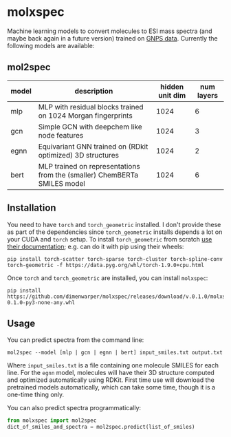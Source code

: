 # molxspec
Machine learning models to convert molecules to ESI mass spectra (and maybe back again in a future version) trained on [GNPS data](https://gnps.ucsd.edu/). Currently the following models are available:

## mol2spec

| model | description                                                 | hidden unit dim | num layers | 
|-------|-------------------------------------------------------------|-----------------|------------|
| mlp   | MLP with residual blocks trained on 1024 Morgan fingerprints| 1024            | 6          |
| gcn   | Simple GCN with deepchem like node features                 | 1024            | 3          |
| egnn  | Equivariant GNN trained on (RDkit optimized) 3D structures  | 1024            | 2          |
| bert  | MLP trained on representations from the (smaller) ChemBERTa SMILES model | 1024 | 6        |

## Installation

You need to have `torch` and `torch_geometric` installed. I don't provide these as part of the dependencies since `torch_geometric` installs depends a lot on your CUDA and `torch` setup. To install `torch_geometric` from scratch [use their documentation](https://pytorch-geometric.readthedocs.io/en/latest/notes/installation.html); e.g. can do it with pip using their wheels:

```
pip install torch-scatter torch-sparse torch-cluster torch-spline-conv torch-geometric -f https://data.pyg.org/whl/torch-1.9.0+cpu.html
```

Once `torch` and `torch_geometric` are installed, you can install `molxspec`:

```
pip install https://github.com/dimenwarper/molxspec/releases/download/v.0.1.0/molxspec-0.1.0-py3-none-any.whl
```

## Usage

You can predict spectra from the command line:

```
mol2spec --model [mlp | gcn | egnn | bert] input_smiles.txt output.txt
```

Where `input_smiles.txt` is a file containing one molecule SMILES for each line. For the `egnn` model, molecules will have their 3D structure computed and optimized automatically using RDKit. First time use will download the pretrained models automatically, which can take some time, though it is a one-time thing only.

You can also predict spectra programmatically:

```python
from molxspec import mol2spec
dict_of_smiles_and_spectra = mol2spec.predict(list_of_smiles)
```
